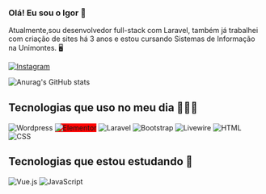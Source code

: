 ### Olá! Eu sou o Igor 👋
Atualmente,sou desenvolvedor full-stack com Laravel, também já trabalhei com criação de sites há 3 anos e estou cursando Sistemas de Informação na Unimontes. 🖥️

[![Instagram](https://img.shields.io/badge/Instagram-E4405F?style=for-the-badge&logo=instagram&logoColor=white)](
https://instagram.com/igor_fernandes22?igshid=OGQ5ZDc2ODk2ZA%3D%3D&utm_source=qr)

![Anurag's GitHub stats](https://github-readme-stats.vercel.app/api?username=Igor-Si-Unimontes&show_icons=true&theme=radical)

## Tecnologias que uso no meu dia 🧑🏾‍💼

<div style="display: inline-block;">
  <img align="center" alt="Wordpress" src="https://img.shields.io/badge/Wordpress-21759B?style=for-the-badge&logo=wordpress&logoColor=white"/>
  <img align="center" alt="Elementor" src="https://img.shields.io/badge/Elementor-888?style=for-the-badge&logo=elementor&logoColor=white&color=red" style="background-color: #ff0000;"/>
  <img align="center" alt="Laravel" src="https://img.shields.io/badge/Laravel-FF2D20?style=for-the-badge&logo=laravel&logoColor=white"/>
  <img align="center" alt="Bootstrap" src="https://img.shields.io/badge/Bootstrap-7952B3?style=for-the-badge&logo=bootstrap&logoColor=white"/>
  <img align="center" alt="Livewire" src="https://img.shields.io/badge/Livewire-3B82F6?style=for-the-badge&logo=livewire&logoColor=white"/>
  <img align="center" alt="HTML" src="https://img.shields.io/badge/HTML-E34F26?style=for-the-badge&logo=html5&logoColor=white"/>
  <img align="center" alt="CSS" src="https://img.shields.io/badge/CSS-1572B6?style=for-the-badge&logo=css3&logoColor=white"/>
</div>

## Tecnologias que estou estudando 🧠

<div style="display: inline-block;">
  <img align="center" alt="Vue.js" src="https://img.shields.io/badge/Vue.js-4FC08D?style=for-the-badge&logo=vue.js&logoColor=white"/>
  <img align="center" alt="JavaScript" src="https://img.shields.io/badge/JavaScript-F7DF1E?style=for-the-badge&logo=javascript&logoColor=white"/>
</div>

